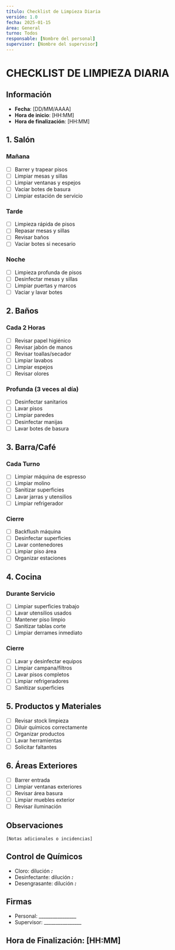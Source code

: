 ```yaml
---
título: Checklist de Limpieza Diaria
versión: 1.0
fecha: 2025-01-15
área: General
turno: Todos
responsable: [Nombre del personal]
supervisor: [Nombre del supervisor]
---
```


# CHECKLIST DE LIMPIEZA DIARIA

## Información
- **Fecha**: [DD/MM/AAAA]
- **Hora de inicio**: [HH:MM]
- **Hora de finalización**: [HH:MM]

## 1. Salón
### Mañana
- [ ] Barrer y trapear pisos
- [ ] Limpiar mesas y sillas
- [ ] Limpiar ventanas y espejos
- [ ] Vaciar botes de basura
- [ ] Limpiar estación de servicio

### Tarde
- [ ] Limpieza rápida de pisos
- [ ] Repasar mesas y sillas
- [ ] Revisar baños
- [ ] Vaciar botes si necesario

### Noche
- [ ] Limpieza profunda de pisos
- [ ] Desinfectar mesas y sillas
- [ ] Limpiar puertas y marcos
- [ ] Vaciar y lavar botes

## 2. Baños
### Cada 2 Horas
- [ ] Revisar papel higiénico
- [ ] Revisar jabón de manos
- [ ] Revisar toallas/secador
- [ ] Limpiar lavabos
- [ ] Limpiar espejos
- [ ] Revisar olores

### Profunda (3 veces al día)
- [ ] Desinfectar sanitarios
- [ ] Lavar pisos
- [ ] Limpiar paredes
- [ ] Desinfectar manijas
- [ ] Lavar botes de basura

## 3. Barra/Café
### Cada Turno
- [ ] Limpiar máquina de espresso
- [ ] Limpiar molino
- [ ] Sanitizar superficies
- [ ] Lavar jarras y utensilios
- [ ] Limpiar refrigerador

### Cierre
- [ ] Backflush máquina
- [ ] Desinfectar superficies
- [ ] Lavar contenedores
- [ ] Limpiar piso área
- [ ] Organizar estaciones

## 4. Cocina
### Durante Servicio
- [ ] Limpiar superficies trabajo
- [ ] Lavar utensilios usados
- [ ] Mantener piso limpio
- [ ] Sanitizar tablas corte
- [ ] Limpiar derrames inmediato

### Cierre
- [ ] Lavar y desinfectar equipos
- [ ] Limpiar campana/filtros
- [ ] Lavar pisos completos
- [ ] Limpiar refrigeradores
- [ ] Sanitizar superficies

## 5. Productos y Materiales
- [ ] Revisar stock limpieza
- [ ] Diluir químicos correctamente
- [ ] Organizar productos
- [ ] Lavar herramientas
- [ ] Solicitar faltantes

## 6. Áreas Exteriores
- [ ] Barrer entrada
- [ ] Limpiar ventanas exteriores
- [ ] Revisar área basura
- [ ] Limpiar muebles exterior
- [ ] Revisar iluminación

## Observaciones
```
[Notas adicionales o incidencias]
```

## Control de Químicos
- Cloro: dilución ___:___
- Desinfectante: dilución ___:___
- Desengrasante: dilución ___:___

## Firmas
- Personal: ________________
- Supervisor: ________________

## Hora de Finalización: [HH:MM] 